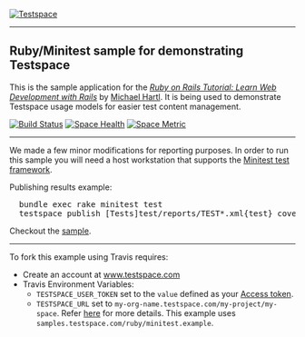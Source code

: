[![Testspace](http://www.testspace.com/public/img/testspace_logo.png)](http://www.testspace.com)
***

## Ruby/Minitest sample for demonstrating Testspace 

This is the sample application for the [*Ruby on Rails Tutorial: Learn Web Development with Rails*](http://www.railstutorial.org/) by [Michael Hartl](http://www.michaelhartl.com/). It is being used to demonstrate Testspace usage models for easier test content management. 

[![Build Status](https://travis-ci.org/testspace-samples/ruby.minitest.svg?branch=master)](https://travis-ci.org/testspace-samples/ruby.minitest)
[![Space Health](http://munderseth.stridespace.com/projects/261/spaces/800/badge)](http://munderseth.stridespace.com/projects/261/spaces/800 "Test Cases")
[![Space Metric](http://munderseth.stridespace.com/projects/261/spaces/800/metrics/163/badge)](http://munderseth.stridespace.com/projects/261/spaces/800/metrics#metric-163 "Line/Statement Coverage")

***

We made a few minor modifications for reporting purposes. In order to run this sample you will need a host workstation that supports the [Minitest test framework](http://docs.seattlerb.org/minitest/). 

Publishing results example: 

<pre>
  bundle exec rake minitest test
  testspace publish [Tests]test/reports/TEST*.xml{test} coverage/coverage.xml
</pre> 

Checkout the [sample](http://munderseth.stridespace.com/projects/ruby/spaces/minitest.example). 

***

To fork this example using Travis requires:
  - Create an account at www.testspace.com 
  - Travis Environment Variables:
    - `TESTSPACE_USER_TOKEN` set to the `value` defined as your [Access token](http://help.testspace.com/using-your-organization:user-settings).
    - `TESTSPACE_URL` set to `my-org-name.testspace.com/my-project/my-space`. Refer [here](http://help.testspace.com/reference:runner-reference#config) for more details. This example uses `samples.testspace.com/ruby/minitest.example`.

